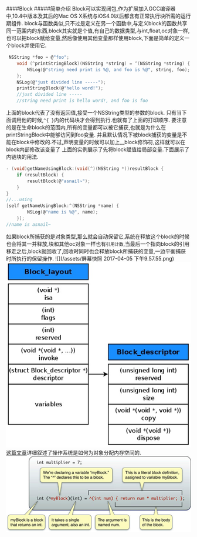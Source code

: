 ####Block
#####简单介绍
Block可以实现闭包,作为扩展加入GCC编译器中,10.4中版本及其后的Mac OS X系统与iOS4.0以后都含有正常执行块所需的运行期组件.
block与函数类似,只不过是定义在另一个函数中,与定义block的函数共享同一范围内的东西,block其实就是个值,有自己的数据类型,与int,float,oc对象一样,也可以把block赋给变量,然后像使用其他变量那样使用block,下面是简单的定义一个block并使用它.
```c
 NSString *foo = @"foo";
    void (^printStringBlock)(NSString *string) = ^(NSString *string) {
        NSLog(@"string need print is %@, and foo is %@", string, foo);
    };
    NSLog(@"just divided line -----");
    printStringBlock(@"hello word!");
    //just divided line -----
    //string need print is hello word!, and foo is foo
```
上面的block代表了没有返回值,接受一个NSString类型的参数的block.
只有当下面调用他的时候,`^{ }`内的代码块才会得到执行.也就有了上面的打印顺序.
要注意的是在生命block的范围内,所有的变量都可以被它捕获,也就是为什么在printStringBlock中能够访问到foo变量.
并且默认情况下被block捕获的变量是不能在block中修改的.不过,声明变量的时候可以加上__block修饰符,这样就可以在block内部修改该变量了
上面的实例展示了先将block赋值给局部变量.下面展示了内链块的用法.
```c
- (void)getNameUsingBlock:(void(^)(NSString *))resultBlock {
    if (resultBlock) {
        resultBlock(@"asnail~");
    }
}
//...using
[self getNameUsingBlock:^(NSString *name) {
        NSLog(@"name is %@", name);
    }];
//name is asnail~
```
如果block所捕获的是对象类型,那么就会自动保留它,系统在释放这个block的时候也会将其一并释放,块和其他oc对象一样也有`引用计数`,当最后一个指向block的引用移走之后,block就回收了,回收时同时也会释放block所捕获的变量,一边平衡捕获时所执行的保留操作.
![](/assets/屏幕快照 2017-04-05 下午9.57.55.png)
![](/assets/block.jpg)
[这篇文章](http://www.cocoachina.com/ios/20150109/10891.html)详细叙述了操作系统是如何为对象分配内存空间的.
![](/assets/blocks1.jpg)